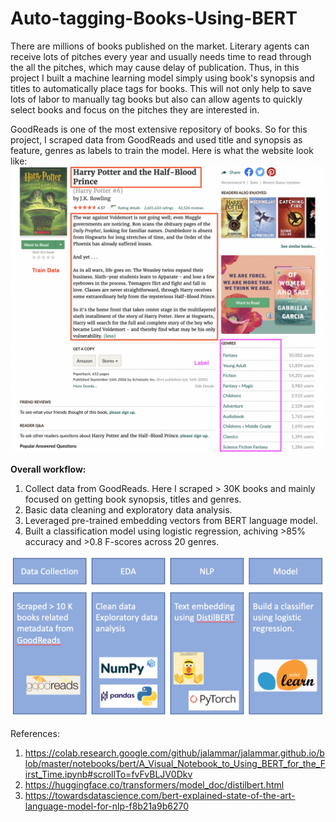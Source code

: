 # Auto-tagging-Books-Using-BERT

There are millions of books published on the market. Literary agents can receive lots of pitches every year and usually needs time to read through the all the pitches, which may cause delay of publication. Thus, in this project I built a machine learning model simply using book's synopsis and titles to automatically place tags for books. This will not only help to save lots of labor to manually tag books but also can allow agents to quickly select books and focus on the pitches they are interested in.

GoodReads is one of the most extensive repository of books. So for this project, I scraped data from GoodReads and used title and synopsis as feature, genres as labels to train the model. Here is what the website look like:
![GoodReads Website](https://github.com/cl3080/Auto-tagging-Books-Using-BERT/blob/main/Images/WebsiteImage.png) 

**Overall workflow:**
1. Collect data from GoodReads. Here I scraped > 30K books and mainly focused on getting book synopsis, titles and genres. 
2. Basic data cleaning and exploratory data analysis.
3. Leveraged pre-trained embedding vectors from BERT language model.
4. Built a classification model using logistic regression, achiving >85% accuracy and >0.8 F-scores across 20 genres.

![Pipleline](https://github.com/cl3080/Auto-tagging-Books-Using-BERT/blob/main/Images/Pipeline.png)

References:
1. https://colab.research.google.com/github/jalammar/jalammar.github.io/blob/master/notebooks/bert/A_Visual_Notebook_to_Using_BERT_for_the_First_Time.ipynb#scrollTo=fvFvBLJV0Dkv   
2. https://huggingface.co/transformers/model_doc/distilbert.html  
3. https://towardsdatascience.com/bert-explained-state-of-the-art-language-model-for-nlp-f8b21a9b6270
